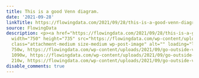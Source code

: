 ```yaml
---
title: This is a good Venn diagram.
date: '2021-09-28'
linkTitle: https://flowingdata.com/2021/09/28/this-is-a-good-venn-diagram/
source: FlowingData
description: <p><a href="https://flowingdata.com/2021/09/28/this-is-a-good-venn-diagram/"><img
  width="750" height="735" src="https://flowingdata.com/wp-content/uploads/2021/09/go-outside-venn-750x735.jpeg"
  class="attachment-medium size-medium wp-post-image" alt="" loading="lazy" srcset="https://flowingdata.com/wp-content/uploads/2021/09/go-outside-venn-750x735.jpeg
  750w, https://flowingdata.com/wp-content/uploads/2021/09/go-outside-venn-1090x1069.jpeg
  1090w, https://flowingdata.com/wp-content/uploads/2021/09/go-outside-venn-210x206.jpeg
  210w, https://flowingdata.com/wp-content/uploads/2021/09/go-outside-ve ...
disable_comments: true
---
```

<p><a href="https://flowingdata.com/2021/09/28/this-is-a-good-venn-diagram/"><img width="750" height="735" src="https://flowingdata.com/wp-content/uploads/2021/09/go-outside-venn-750x735.jpeg" class="attachment-medium size-medium wp-post-image" alt="" loading="lazy" srcset="https://flowingdata.com/wp-content/uploads/2021/09/go-outside-venn-750x735.jpeg 750w, https://flowingdata.com/wp-content/uploads/2021/09/go-outside-venn-1090x1069.jpeg 1090w, https://flowingdata.com/wp-content/uploads/2021/09/go-outside-venn-210x206.jpeg 210w, https://flowingdata.com/wp-content/uploads/2021/09/go-outside-ve ...